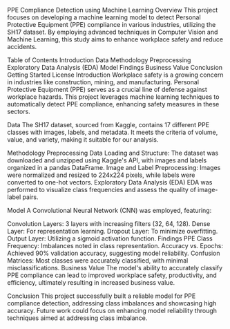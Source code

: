 PPE Compliance Detection using Machine Learning
Overview
This project focuses on developing a machine learning model to detect Personal Protective Equipment (PPE) compliance in various industries, utilizing the SH17 dataset. By employing advanced techniques in Computer Vision and Machine Learning, this study aims to enhance workplace safety and reduce accidents.

Table of Contents
Introduction
Data
Methodology
Preprocessing
Exploratory Data Analysis (EDA)
Model
Findings
Business Value
Conclusion
Getting Started
License
Introduction
Workplace safety is a growing concern in industries like construction, mining, and manufacturing. Personal Protective Equipment (PPE) serves as a crucial line of defense against workplace hazards. This project leverages machine learning techniques to automatically detect PPE compliance, enhancing safety measures in these sectors.

Data
The SH17 dataset, sourced from Kaggle, contains 17 different PPE classes with images, labels, and metadata. It meets the criteria of volume, value, and variety, making it suitable for our analysis.

Methodology
Preprocessing
Data Loading and Structure: The dataset was downloaded and unzipped using Kaggle's API, with images and labels organized in a pandas DataFrame.
Image and Label Preprocessing: Images were normalized and resized to 224x224 pixels, while labels were converted to one-hot vectors.
Exploratory Data Analysis (EDA)
EDA was performed to visualize class frequencies and assess the quality of image-label pairs.

Model
A Convolutional Neural Network (CNN) was employed, featuring:

Convolution Layers: 3 layers with increasing filters (32, 64, 128).
Dense Layer: For representation learning.
Dropout Layer: To minimize overfitting.
Output Layer: Utilizing a sigmoid activation function.
Findings
PPE Class Frequency: Imbalances noted in class representation.
Accuracy vs. Epochs: Achieved 90% validation accuracy, suggesting model reliability.
Confusion Matrices: Most classes were accurately classified, with minimal misclassifications.
Business Value
The model's ability to accurately classify PPE compliance can lead to improved workplace safety, productivity, and efficiency, ultimately resulting in increased business value.

Conclusion
This project successfully built a reliable model for PPE compliance detection, addressing class imbalances and showcasing high accuracy. Future work could focus on enhancing model reliability through techniques aimed at addressing class imbalance.
